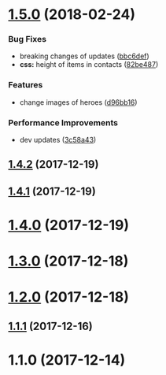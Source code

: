 <a name="1.5.0"></a>
# [1.5.0](https://github.com/justerest/az/compare/1.4.2...1.5.0) (2018-02-24)


### Bug Fixes

* breaking changes of updates ([bbc6def](https://github.com/justerest/az/commit/bbc6def))
* **css:** height of items in contacts ([82be487](https://github.com/justerest/az/commit/82be487))


### Features

* change images of heroes ([d96bb16](https://github.com/justerest/az/commit/d96bb16))


### Performance Improvements

* dev updates ([3c58a43](https://github.com/justerest/az/commit/3c58a43))



<a name="1.4.2"></a>
## [1.4.2](https://github.com/justerest/az/compare/1.4.1...1.4.2) (2017-12-19)



<a name="1.4.1"></a>
## [1.4.1](https://github.com/justerest/az/compare/1.4.0...1.4.1) (2017-12-19)



<a name="1.4.0"></a>
# [1.4.0](https://github.com/justerest/az/compare/1.3.0...1.4.0) (2017-12-19)



<a name="1.3.0"></a>
# [1.3.0](https://github.com/justerest/az/compare/1.2.0...1.3.0) (2017-12-18)



<a name="1.2.0"></a>
# [1.2.0](https://github.com/justerest/az/compare/1.1.1...1.2.0) (2017-12-18)



<a name="1.1.1"></a>
## [1.1.1](https://github.com/justerest/az/compare/1.1.0...1.1.1) (2017-12-16)



<a name="1.1.0"></a>
# 1.1.0 (2017-12-14)



